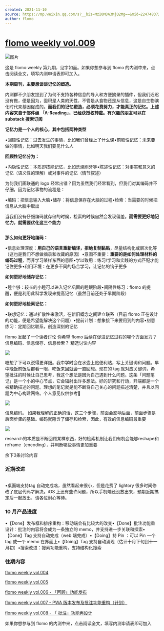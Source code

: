 ```yaml
---
created: 2021-11-10
source: https://mp.weixin.qq.com/s?__biz=MzI0MDA3MjQ2Mg==&mid=2247483727&idx=1&sn=5f1bee7531badb00dccb20bc8e355ee8&chksm=e921232ede56aa38cfeb7bfe04a2a5f0f28d5593f7111c2a3cb0ad181752af93118df54571c1#rd
author: flomo
---
```


# [flomo weekly vol.009](https://mp.weixin.qq.com/s?__biz=MzI0MDA3MjQ2Mg==&mid=2247483727&idx=1&sn=5f1bee7531badb00dccb20bc8e355ee8&chksm=e921232ede56aa38cfeb7bfe04a2a5f0f28d5593f7111c2a3cb0ad181752af93118df54571c1#rd)


![图片](https://mmbiz.qpic.cn/mmbiz_jpg/wDNLH7zcd1N8yFTVcROr5a5Ud4TPfqYnaianTSfFafsVUDTyooBn9PhMicQeFibYgOibjPmboE8Lmdrx1T83QZEdjg/640?wx_fmt=jpeg&tp=jpeg&wxfrom=5&wx_lazy=1&wx_co=1)

这是 flomo weekly 第九期，见字如面。如果你想参与到 flomo 的内测中来，点击阅读全文，填写内测申请表即可加入。  

**本期周刊，主要想谈谈记忆的塑造。**

内测群不少朋友提到了为何不支持各种信息的导入和方便摘录的插件，但我们迟迟没有做，便是因为，囤积是人类的天性，不管是从食物还是从信息，这是自生物演化时代来基因促成的。**而我们的记忆塑造，必须花费努力，才能真正的记忆。上述内容来自于邮件组 「Λ-Reading」，已经获授权转载。有兴趣的朋友可以在 substack 搜索订阅**

**记忆力是一个人的核心，其中包括两种类型**

•回顾性记忆：过去发生的事情，比如我们曾经上了什么课•前瞻性记忆：未来要做的事情，比如明天我们要见什么人

**回顾性记忆分为：**

•内隐性记忆：本质即技能记忆，比如洗澡刷牙等•陈述性记忆：对事实和意义的记忆（语义性的理解）或对事件的记忆（情节叙述）

为何我们画联通的 logo 经常出错？因为虽然我们经常看到，但我们对其编码并不仔细，因为记忆事物的流程是：

•编码：把信息输入大脑•储存：将信息保存在大脑的过程•检索：当需要的时候把信息从大脑中取出

当我们没有仔细编码就存储的时候，检索的时候自然会发现偏差。**而需要更好地记忆力，就需要优化这三个能力**

**![图片](data:image/gif;base64,iVBORw0KGgoAAAANSUhEUgAAAAEAAAABCAYAAAAfFcSJAAAADUlEQVQImWNgYGBgAAAABQABh6FO1AAAAABJRU5ErkJggg==)**

**那么如何更好地编码：**

•信息处理深度：**用自己的语言重新编译，拒绝复制黏贴**，尽量结构化或层次化等（这也是我们不想做摘录和收藏的原因）•意图不重要：**重要的是如何处理材料的编码过程**，而非学习某样东西的意图•学以致用：练习/学习和实践的方式匹配才能记住更多•利用环境：在更多不同的场合学习，让记忆的钩子更多

**如何更好地储存记忆：**

•睡个够：较长的小睡可以进入记忆巩固的睡眠阶段•间隔性练习：flomo 的提醒，便是利用此科学发现来提高记忆（虽然目前还处于早期阶段）

**如何更好地检索记忆：**

•联想记忆：通过扩散性来激活，在新旧概念之间建立联系（目前 flomo 正在设计的功能，便是希望能解决这个问题）•提前计划：想象接下来要用到的内容•刻意练习：定期回忆联系，创造深刻的记忆

flomo 发起了一个读者讨论 你希望 flomo 后续在促进记忆过程的哪个方面发力？信息编码、信息储存、信息检索？ 精选讨论内容

![](http://wx.qlogo.cn/mmhead/Q3auHgzwzM7aXUr6QER730SVOibCkhETUMtQr5f6Gt1tDx9ticmuZRjg/132)

嗯想了下可以说得更详细。我中学时会在水壶上贴便利贴，写上关键词和问题。早中晚饭前饭后都看一眼，吃饭来回就会一直回想。现在的 tag 就对应关键词，希望批注的时候让自己思考，我这个想法是因为自己遇到什么问题。这条「问题笔记」是一个小的中心节点，它会辐射出许多想法。好的研究和行动，开端都是一个被精确描述的问题。理想的笔记就是能不断将自己关心的问题描述清楚，并且以问题为中心构建网络。个人意见仅供参考🌱

![](http://wx.qlogo.cn/mmhead/OpqpMDiakvTuQEfPDVUVMHpB3H1e3eIJ8clcqfAovf8k/132)

信息编码。 如果我理解的正确的话，这三个步骤，前面会影响后面，前面步骤是后面步骤的基础。编码就隐含了储存和检索，因此，有效的信息编码最重要

![](http://wx.qlogo.cn/mmhead/Q3auHgzwzM6puRI5ib7mEck6pUKExbWhO2LFl9R5QTHd1oqRiap7nh4Q/132)

research的本质是不断回顾某样东西，好的检索机制让我们有机会能够reshape和reframe（encoding），并判断哪些事情更加重要

余下3条讨论内容

### 近期改进  

![图片](data:image/gif;base64,iVBORw0KGgoAAAANSUhEUgAAAAEAAAABCAYAAAAfFcSJAAAADUlEQVQImWNgYGBgAAAABQABh6FO1AAAAABJRU5ErkJggg==)

•桌面端支持tag 自动完成咯，虽然看起来很小，但是花费了 lightory 很多时间修改了底层代码才解决。iOS 上还有些许问题，所以手机端还没放出来，预期近期搞定后一起放出，请各位耐心等待。

### 10 月产品进度

•【Done】发布框和排序重构：移动端会有比较大的改变•【Done】批注功能重设计：批注的内容将会成为一条独立的 memo，并支持进一步关联和探索•【Done】Tag 支持自动完成（web 端完成）•【Doing】持 Pin ：可以 Pin 一个 tag 或一个 memo 在界面上•【Doing】Tag 支持自动涌现（估计十月下旬到十一月初）•搜索改进：搜索功能重构，支持结构化搜索

### 往期内容

[flomo weekly vol.004](http://mp.weixin.qq.com/s?__biz=MzI0MDA3MjQ2Mg==&mid=2247483670&idx=1&sn=f28848a349cfd46ce9265515b343ce71&chksm=e9212377de56aa61cd46d1aa192d701c71ed55bb37588f852916772856d7538f1bf1d1d40577&scene=21#wechat_redirect)  

[flomo weekly vol.005](http://mp.weixin.qq.com/s?__biz=MzI0MDA3MjQ2Mg==&mid=2247483679&idx=1&sn=a4e98d2ebc689d4df0f450e8682911ec&chksm=e921237ede56aa6868fbcf46a465435cc31f84e1353ad9af03068dc052757b00eb9c4839b679&scene=21#wechat_redirect)  

[flomo weekly vol.006 - 「回顾」功能发布](http://mp.weixin.qq.com/s?__biz=MzI0MDA3MjQ2Mg==&mid=2247483690&idx=1&sn=dcdc89cf9ed769993aa85dc759364ce3&chksm=e921234bde56aa5d40bf04eb94a8e909b75980064e88e470962a52ea17fcd69c3f13af68397f&scene=21#wechat_redirect)  

[flomo weekly vol.007 - PWA 版本发布及批注功能重构（计划）](http://mp.weixin.qq.com/s?__biz=MzI0MDA3MjQ2Mg==&mid=2247483700&idx=1&sn=ca579c578f1ed749d5ffaf182396420f&chksm=e9212355de56aa431cd71938e620e3c0400b240e2bfe4331915a324fb36f77132e4692fa67b2&scene=21#wechat_redirect)

[flomo weekly vol.008 - 「 批注」功能再设计](http://mp.weixin.qq.com/s?__biz=MzI0MDA3MjQ2Mg==&mid=2247483715&idx=1&sn=4101b28e6411698e57a69786b7d989f8&chksm=e9212322de56aa3436e9fd8679685949249d3adee2c0da0dd6d5b599c66a9eacfb0f6af39c72&scene=21#wechat_redirect)  

如果你想参与到 flomo 的内测中来，点击阅读全文，填写内测申请表即可加入
